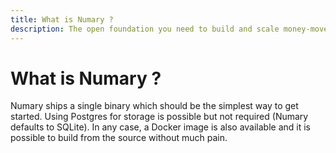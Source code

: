 ```yaml
---
title: What is Numary ?
description: The open foundation you need to build and scale money-movements within your app.
---
```


# What is Numary ?
Numary ships a single binary which should be the simplest way to get started. Using Postgres for storage is possible but not required (Numary defaults to SQLite). In any case, a Docker image is also available and it is possible to build from the source without much pain.
